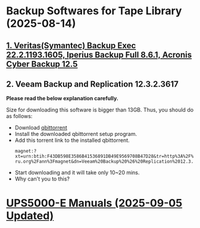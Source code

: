 # Backup Softwares for Tape Library (2025-08-14)

##  [1. Veritas(Symantec) Backup Exec 22.2.1193.1605, Iperius Backup Full 8.6.1, Acronis Cyber Backup 12.5](https://limewire.com/d/nAAa2#k2ZsPAqIdk)

## 2. Veeam Backup and Replication 12.3.2.3617
**Please read the below explanation carefully.**

Size for downloading this software is bigger than 13GB.
Thus, you should do as follows:
* Download [qbittorrent](https://sourceforge.net/projects/qbittorrent/files/qbittorrent-win32/qbittorrent-5.1.2/qbittorrent_5.1.2_x64_setup.exe/download)
* Install the downloaded qbittorrent setup program.
* Add this torrent link to the installed qbittorrent.
  ```
  magnet:?xt=urn:btih:F43DB598E3586B41536891DB49E9569708B47D28&tr=http%3A%2F%2Fbt2.t-ru.org%2Fann%3Fmagnet&dn=Veeam%20Backup%20%26%20Replication%2012.3.2.3617%20x64%20%5B2025%2C%20ENG%5D
  ```
* Start downloading and it will take only 10~20 mins.
* Why can't you to this?

# [UPS5000-E Manuals (2025-09-05 Updated)](https://limewire.com/d/BmGl6#Ea1rwNT8Hx)



